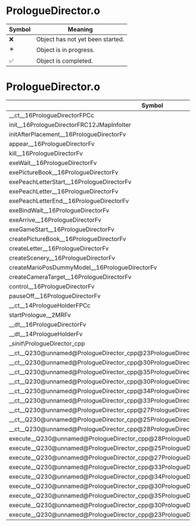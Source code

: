 # PrologueDirector.o
| Symbol | Meaning 
| ------------- | ------------- 
| :x: | Object has not yet been started. 
| :eight_pointed_black_star: | Object is in progress. 
| :white_check_mark: | Object is completed. 


# PrologueDirector.o
| Symbol | Decompiled? |
| ------------- | ------------- |
| __ct__16PrologueDirectorFPCc | :x: |
| init__16PrologueDirectorFRC12JMapInfoIter | :x: |
| initAfterPlacement__16PrologueDirectorFv | :x: |
| appear__16PrologueDirectorFv | :x: |
| kill__16PrologueDirectorFv | :x: |
| exeWait__16PrologueDirectorFv | :x: |
| exePictureBook__16PrologueDirectorFv | :x: |
| exePeachLetterStart__16PrologueDirectorFv | :x: |
| exePeachLetter__16PrologueDirectorFv | :x: |
| exePeachLetterEnd__16PrologueDirectorFv | :x: |
| exeBindWait__16PrologueDirectorFv | :x: |
| exeArrive__16PrologueDirectorFv | :x: |
| exeGameStart__16PrologueDirectorFv | :x: |
| createPictureBook__16PrologueDirectorFv | :x: |
| createLetter__16PrologueDirectorFv | :x: |
| createScenery__16PrologueDirectorFv | :x: |
| createMarioPosDummyModel__16PrologueDirectorFv | :x: |
| createCameraTarget__16PrologueDirectorFv | :x: |
| control__16PrologueDirectorFv | :x: |
| pauseOff__16PrologueDirectorFv | :x: |
| __ct__14PrologueHolderFPCc | :x: |
| startPrologue__2MRFv | :x: |
| __dt__16PrologueDirectorFv | :x: |
| __dt__14PrologueHolderFv | :x: |
| __sinit_\PrologueDirector_cpp | :x: |
| __ct__Q230@unnamed@PrologueDirector_cpp@23PrologueDirectorNrvWaitFv | :x: |
| __ct__Q230@unnamed@PrologueDirector_cpp@30PrologueDirectorNrvPictureBookFv | :x: |
| __ct__Q230@unnamed@PrologueDirector_cpp@35PrologueDirectorNrvPeachLetterStartFv | :x: |
| __ct__Q230@unnamed@PrologueDirector_cpp@30PrologueDirectorNrvPeachLetterFv | :x: |
| __ct__Q230@unnamed@PrologueDirector_cpp@34PrologueDirectorNrvPeachLetterWaitFv | :x: |
| __ct__Q230@unnamed@PrologueDirector_cpp@33PrologueDirectorNrvPeachLetterEndFv | :x: |
| __ct__Q230@unnamed@PrologueDirector_cpp@27PrologueDirectorNrvBindWaitFv | :x: |
| __ct__Q230@unnamed@PrologueDirector_cpp@25PrologueDirectorNrvArriveFv | :x: |
| __ct__Q230@unnamed@PrologueDirector_cpp@28PrologueDirectorNrvGameStartFv | :x: |
| execute__Q230@unnamed@PrologueDirector_cpp@28PrologueDirectorNrvGameStartCFP5Spine | :x: |
| execute__Q230@unnamed@PrologueDirector_cpp@25PrologueDirectorNrvArriveCFP5Spine | :x: |
| execute__Q230@unnamed@PrologueDirector_cpp@27PrologueDirectorNrvBindWaitCFP5Spine | :x: |
| execute__Q230@unnamed@PrologueDirector_cpp@33PrologueDirectorNrvPeachLetterEndCFP5Spine | :x: |
| execute__Q230@unnamed@PrologueDirector_cpp@34PrologueDirectorNrvPeachLetterWaitCFP5Spine | :x: |
| execute__Q230@unnamed@PrologueDirector_cpp@30PrologueDirectorNrvPeachLetterCFP5Spine | :x: |
| execute__Q230@unnamed@PrologueDirector_cpp@35PrologueDirectorNrvPeachLetterStartCFP5Spine | :x: |
| execute__Q230@unnamed@PrologueDirector_cpp@30PrologueDirectorNrvPictureBookCFP5Spine | :x: |
| execute__Q230@unnamed@PrologueDirector_cpp@23PrologueDirectorNrvWaitCFP5Spine | :x: |
